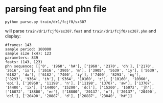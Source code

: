 # parsing feat and phn file

```
python parse.py train/dr1/fcjf0/sx307
```

will parse `train/dr1/fcjf0/sx307.feat` and `train/dr1/fcjf0/sx307.phn` and display:

```
#frames: 143
sample period: 100000
sample size (x4): 123
parameters: 839
feats: (143, 123)
phn sequence: [['0', '1960', 'h#'], ['1960', '2170', 'dh'], ['2170', '2616', 'ix'], ['2616', '3905', 'm'], ['3905', '5639', 'iy'], ['5639', '6182', 'dx'], ['6182', '7400', 'iy'], ['7400', '8293', 'ng'], ['8293', '9364', 'ih'], ['9364', '10160', 'z'], ['10160', '10960', 'epi'], ['10960', '11198', 'n'], ['11198', '13707', 'aw'], ['13707', '14400', 'ix'], ['14400', '15200', 'dcl'], ['15200', '16072', 'jh'], ['16072', '18800', 'er'], ['18800', '20137', 'n'], ['20137', '20490', 'dcl'], ['20490', '20887', 'd'], ['20887', '23040', 'h#']]
```

